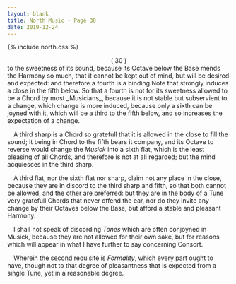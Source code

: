 ```yaml
---
layout: blank
title: North Music - Page 30
date: 2019-12-24 
---
```

{% include north.css %}
<center>( 30 )</center>
to the sweetness of its sound, because its Octave below the Base mends the Harmony so much, that it cannot be kept out of mind, but will be desired and expected: and therefore a fourth is a binding Note that strongly induces a close in the fifth below. So that a fourth is not for its sweetness allowed to be a Chord by most _Musicians_, because it is not stable but subservient to a change, which change is more induced, because only a sixth can be joyned with it, which will be a third to the fifth below, and so increases the expectation of a change.

&emsp;A third sharp is a Chord so gratefull that it is allowed in the close to fill the sound; it being in Chord to the fifth bears it company, and its Octave to reverse would change the _Musick_ into a sixth flat, which is the least pleasing of all Chords, and therefore is not at all regarded; but the mind acquiesces in the third sharp.

&emsp;A third flat, nor the sixth flat nor sharp, claim not any place in the close, because they are in discord to the third sharp and fifth, so that both cannot be allowed, and the other are preferred: but they are in the body of a Tune very gratefull Chords that never offend the ear, nor do they invite any change by their Octaves below the Base, but afford a stable and pleasant Harmony.

&emsp;I shall not speak of discording _Tones_ which are often conjoyned in Musick, because they are not allowed for their own sake, but for reasons which will appear in what I have further to say concerning Consort.

&emsp;Wherein the second requisite is _Formality_, which every part ought to have, though not to that degree of pleasantness that is expected from a single Tune, yet in a reasonable degree.